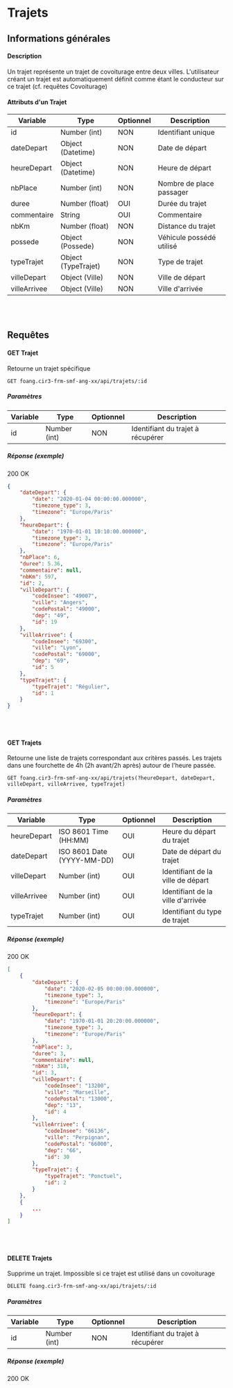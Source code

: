 # Trajets

## Informations générales
#### Description
Un trajet représente un trajet de covoiturage entre deux villes. L'utilisateur créant un trajet est automatiquement définit comme étant le conducteur sur ce trajet (cf. requêtes Covoiturage)

#### Attributs d'un Trajet
| Variable        | Type                  | Optionnel | Description                            |
| --------------- | --------------------- | --------- | -------------------------------------- |
| id              | Number (int)          | NON       | Identifiant unique                     |
| dateDepart      | Object (Datetime)     | NON       | Date de départ                         |
| heureDepart     | Object (Datetime)     | NON       | Heure de départ                        |
| nbPlace         | Number (int)          | NON       | Nombre de place passager               |
| duree           | Number (float)        | OUI       | Durée du trajet                        |
| commentaire     | String                | OUI       | Commentaire                            |
| nbKm            | Number (float)        | NON       | Distance du trajet                     |
| possede         | Object (Possede)      | NON       | Véhicule possédé utilisé               |
| typeTrajet      | Object (TypeTrajet)   | NON       | Type de trajet                         |
| villeDepart     | Object (Ville)        | NON       | Ville de départ                        |
| villeArrivee    | Object (Ville)        | NON       | Ville d'arrivée                        |

<br><br>

## Requêtes
#### <span class="get">GET</span> Trajet

Retourne un trajet spécifique

`GET foang.cir3-frm-smf-ang-xx/api/trajets/:id`

##### Paramètres
| Variable        | Type                  | Optionnel | Description                            |
| --------------- | --------------------- | --------- | -------------------------------------- |
| id              | Number (int)          | NON       | Identifiant du trajet à récupérer      |

##### Réponse (exemple)
200 OK

```json
{
    "dateDepart": {
        "date": "2020-01-04 00:00:00.000000",
        "timezone_type": 3,
        "timezone": "Europe/Paris"
    },
    "heureDepart": {
        "date": "1970-01-01 10:10:00.000000",
        "timezone_type": 3,
        "timezone": "Europe/Paris"
    },
    "nbPlace": 6,
    "duree": 5.36,
    "commentaire": null,
    "nbKm": 597,
    "id": 2,
    "villeDepart": {
        "codeInsee": "49007",
        "ville": "Angers",
        "codePostal": "49000",
        "dep": "49",
        "id": 19
    },
    "villeArrivee": {
        "codeInsee": "69300",
        "ville": "Lyon",
        "codePostal": "69000",
        "dep": "69",
        "id": 5
    },
    "typeTrajet": {
        "typeTrajet": "Régulier",
        "id": 1
    }
}
```

<br><br>

#### <span class="get">GET</span> Trajets

Retourne une liste de trajets correspondant aux critères passés. Les trajets dans une fourchette de 4h
(2h avant/2h après) autour de l'heure passée.

`GET foang.cir3-frm-smf-ang-xx/api/trajets(?heureDepart, dateDepart, villeDepart, villeArrivee, typeTrajet)`

##### Paramètres
| Variable        | Type                        | Optionnel | Description                            |
| --------------- | --------------------------- | --------- | -------------------------------------- |
| heureDepart     | ISO 8601 Time (HH:MM)       | OUI       | Heure du départ du trajet              |
| dateDepart      | ISO 8601 Date (YYYY-MM-DD)  | OUI       | Date de départ du trajet               |
| villeDepart     | Number (int)                | OUI       | Identifiant de la ville de départ      |
| villeArrivee    | Number (int)                | OUI       | Identifiant de la ville d'arrivée      |
| typeTrajet      | Number (int)                | OUI       | Identifiant du type de trajet          |

##### Réponse (exemple)
200 OK

```json
[
    {
        "dateDepart": {
            "date": "2020-02-05 00:00:00.000000",
            "timezone_type": 3,
            "timezone": "Europe/Paris"
        },
        "heureDepart": {
            "date": "1970-01-01 20:20:00.000000",
            "timezone_type": 3,
            "timezone": "Europe/Paris"
        },
        "nbPlace": 3,
        "duree": 3,
        "commentaire": null,
        "nbKm": 318,
        "id": 3,
        "villeDepart": {
            "codeInsee": "13200",
            "ville": "Marseille",
            "codePostal": "13000",
            "dep": "13",
            "id": 4
        },
        "villeArrivee": {
            "codeInsee": "66136",
            "ville": "Perpignan",
            "codePostal": "66000",
            "dep": "66",
            "id": 30
        },
        "typeTrajet": {
            "typeTrajet": "Ponctuel",
            "id": 2
        }
    },
    {
        ...
    }
]
```

<br><br>

#### <span class="delete">DELETE</span> Trajets

Supprime un trajet. Impossible si ce trajet est utilisé dans un covoiturage

`DELETE foang.cir3-frm-smf-ang-xx/api/trajets/:id`

##### Paramètres
| Variable        | Type                  | Optionnel | Description                            |
| --------------- | --------------------- | --------- | -------------------------------------- |
| id              | Number (int)          | NON       | Identifiant du trajet à récupérer      |

##### Réponse (exemple)
200 OK